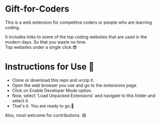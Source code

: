 # Gift-for-Coders
This is a web extension for competitve coders or people who are learning coding.

It includes links to some of the top coding websites that are used in the modern days. So that you waste no time. 
<br/>Top websites under a single click.😎 

# Instructions for Use  📝
<ul>
  <li>Clone or download this repo and unzip it.</li>
  <li>Open the web browser you use and go to the extensions page.</li>  
  <li>Click on Enable Developer Mode option.</li>
  <li>Now, select 'Load Unpacked Extensions' and navigate to this folder and select it.</li> 
  <li>That's it. You are ready to go.💨</li>  
</ul>

Also, most welcome for contributions. 😄
